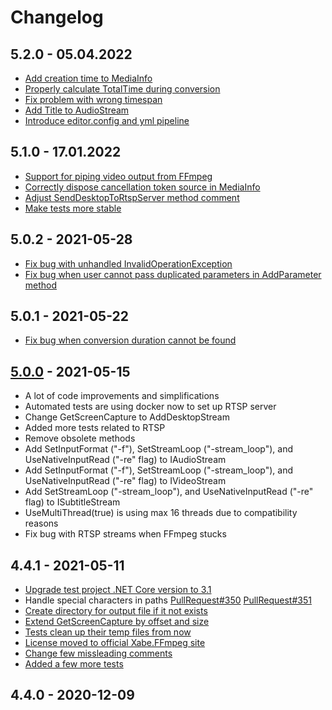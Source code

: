 # Changelog
## 5.2.0 - 05.04.2022
- [Add creation time to MediaInfo](https://github.com/tomaszzmuda/Xabe.FFmpeg/pull/411)
- [Properly calculate TotalTime during conversion](https://github.com/tomaszzmuda/Xabe.FFmpeg/pull/400)
- [Fix problem with wrong timespan](https://github.com/tomaszzmuda/Xabe.FFmpeg/pull/405/commits)
- [Add Title to AudioStream](https://github.com/tomaszzmuda/Xabe.FFmpeg/pull/406)
- [Introduce editor.config and yml pipeline](https://github.com/tomaszzmuda/Xabe.FFmpeg/pull/404)

## 5.1.0 - 17.01.2022
- [Support for piping video output from FFmpeg](https://github.com/tomaszzmuda/Xabe.FFmpeg/pull/365)
- [Correctly dispose cancellation token source in MediaInfo](https://github.com/tomaszzmuda/Xabe.FFmpeg/pull/367)
- [Adjust SendDesktopToRtspServer method comment](https://github.com/tomaszzmuda/Xabe.FFmpeg/pull/367)
- [Make tests more stable](https://github.com/tomaszzmuda/Xabe.FFmpeg/pull/367)

## 5.0.2 - 2021-05-28
- [Fix bug with unhandled InvalidOperationException](https://github.com/tomaszzmuda/Xabe.FFmpeg/pull/362/)
- [Fix bug when user cannot pass duplicated parameters in AddParameter method](https://github.com/tomaszzmuda/Xabe.FFmpeg/pull/363)

## 5.0.1 - 2021-05-22
- [Fix bug when conversion duration cannot be found](https://github.com/tomaszzmuda/Xabe.FFmpeg/pull/359)

## [5.0.0](https://github.com/tomaszzmuda/Xabe.FFmpeg/pull/339) - 2021-05-15
- A lot of code improvements and simplifications
- Automated tests are using docker now to set up RTSP server
- Change GetScreenCapture to AddDesktopStream
- Added more tests related to RTSP
- Remove obsolete methods
- Add SetInputFormat ("-f"), SetStreamLoop ("-stream_loop"), and UseNativeInputRead ("-re" flag) to IAudioStream
- Add SetInputFormat ("-f"), SetStreamLoop ("-stream_loop"), and UseNativeInputRead ("-re" flag) to IVideoStream
- Add SetStreamLoop ("-stream_loop"), and UseNativeInputRead ("-re" flag) to ISubtitleStream
- UseMultiThread(true) is using max 16 threads due to compatibility reasons
- Fix bug with RTSP streams when FFmpeg stucks

## 4.4.1 - 2021-05-11

- [Upgrade test project .NET Core version to 3.1](https://github.com/tomaszzmuda/Xabe.FFmpeg/pull/353)
- Handle special characters in paths [PullRequest#350](https://github.com/tomaszzmuda/Xabe.FFmpeg/pull/350) [PullRequest#351](https://github.com/tomaszzmuda/Xabe.FFmpeg/pull/351)
- [Create directory for output file if it not exists](https://github.com/tomaszzmuda/Xabe.FFmpeg/pull/351/files)
- [Extend GetScreenCapture by offset and size](https://github.com/tomaszzmuda/Xabe.FFmpeg/pull/325)
- [Tests clean up their temp files from now](https://github.com/tomaszzmuda/Xabe.FFmpeg/pull/326)
- [License moved to official Xabe.FFmpeg site](https://github.com/tomaszzmuda/Xabe.FFmpeg/pull/342/files)
- [Change few missleading comments](https://github.com/tomaszzmuda/Xabe.FFmpeg/pull/348/files)
- [Added a few more tests](https://github.com/tomaszzmuda/Xabe.FFmpeg/pull/349/files)

## 4.4.0 - 2020-12-09